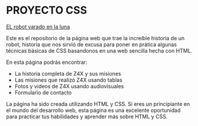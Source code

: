 # PROYECTO CSS

[EL robot varado en la luna](https://proyecto-css-z.netlify.app/)

Este es el repositorio de la página web que trae la increíble historia de un robot, historia que nos sirvió de excusa para poner en prática algunas técnicas básicas de CSS basandonos en una web sencilla hecha con HTML.

En esta página podrás encontrar:

-   La historia completa de Z4X y sus misiones
-   Las misiones que realizó Z4X usando tablas
-   Fotos y videos de Z4X usando audiovisuales
-   Formulario de contacto

La página ha sido creada utilizando HTML y CSS. Si eres un principiante en el mundo del desarrollo web, esta página es una excelente oportunidad para practicar tus habilidades y aprender más sobre HTML y CSS.
